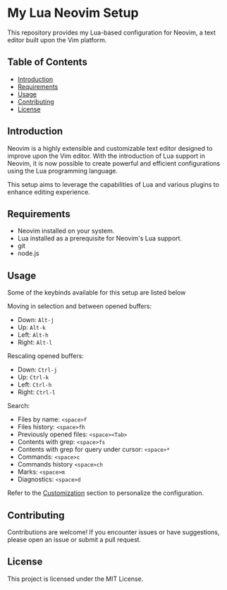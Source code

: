 # My Lua Neovim Setup

This repository provides my Lua-based configuration for Neovim, a text editor built upon the Vim platform.

## Table of Contents

- [Introduction](#introduction)
- [Requirements](#requirements)
- [Usage](#usage)
- [Contributing](#contributing)
- [License](#license)

## Introduction

Neovim is a highly extensible and customizable text editor designed to improve upon the Vim editor. With the introduction of Lua support in Neovim, it is now possible to create powerful and efficient configurations using the Lua programming language.

This setup aims to leverage the capabilities of Lua and various plugins to enhance editing experience.

## Requirements

- Neovim installed on your system.
- Lua installed as a prerequisite for Neovim's Lua support.
- git
- node.js

## Usage

Some of the keybinds available for this setup are listed below


Moving in selection and between opened buffers:
- Down: `Alt-j`
- Up: `Alt-k`
- Left: `Alt-h`
- Right: `Alt-l`

Rescaling opened buffers:
- Down: `Ctrl-j`
- Up: `Ctrl-k`
- Left: `Ctrl-h`
- Right: `Ctrl-l`

Search:
- Files by name: `<space>f`
- Files history: `<space>fh`
- Previously opened files: `<space><Tab>`
- Contents with grep: `<space>fs`
- Contents with grep for query under cursor: `<space>*`
- Commands: `<space>c`
- Commands history `<space>ch`
- Marks: `<space>m`
- Diagnostics: `<space>d`


Refer to the [Customization](#customization) section to personalize the configuration.

## Contributing

Contributions are welcome! If you encounter issues or have suggestions, please open an issue or submit a pull request.

## License

This project is licensed under the MIT License.
